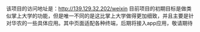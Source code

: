 该项目的访问地址是：http://139.129.32.202/weixin
目前项目的初期目标是做类似掌上大学的功能，但是唯一不同的是这比掌上大学做得更加细致，并且主要是针对华农的一些具体应用。其中页面适配各种终端，后期将接入app应用，敬请期待
